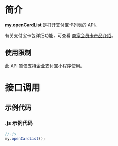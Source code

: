 # 简介

**my.openCardList** 是打开支付宝卡列表的 API。

有关支付宝卡包详细功能，可查看 [商家会员卡产品介绍](https://opendocs.alipay.com/open/03sx7r?ref=api)。


## 使用限制

此 API 暂仅支持企业支付宝小程序使用。

# 接口调用

## 示例代码

### .js 示例代码

```javascript
//.js
my.openCardList();
```
